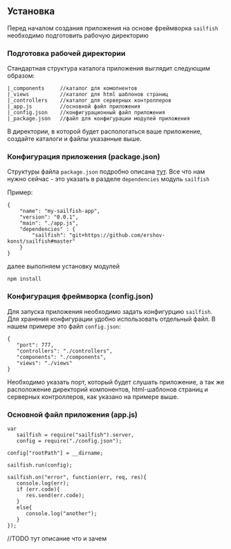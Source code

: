 ## Установка

Перед началом создания приложения на основе фреймворка `sailfish` необходимо подготовить рабочую директорию

### Подготовка рабочей директории

Стандартная структура каталога приложения выглядит следующим образом:

    |_components     //каталог для комопнентов
    |_views          //каталог для html шаблонов страниц
    |_controllers    //каталог для серверных контроллеров
    |_app.js         //основной файл приложения
    |_config.json    //конфигурационный файл приложения
    |_package.json   //файл для конфигурации модулей приложения


В директории, в которой будет распологаться ваше приложение, создайте каталоги и файлы указанные выше.

### Конфигурация приложения (package.json)

Структуры файла `package.json` подробно описана [тут](https://npmjs.org/doc/json.html).
Все что нам нужно сейчас - это указать в разделе `dependencies` модуль `sailfish`

Пример:

    {
        "name": "my-sailfish-app",
        "version": "0.0.1",
        "main": "./app.js",
        "dependencies" : {
            "sailfish": "git+https://github.com/ershov-konst/sailfish#master"
        }
    }

далее выполняем установку модулей

    npm install

### Конфигурация фреймворка (config.json)

Для запуска приложения необходимо задать конфигурцию `sailfish`. Для хранения конфигурации удобно использовать отдельный файл.
В нашем примере это файл `config.json`:

    {
       "port": 777,
       "controllers": "./controllers",
       "components": "./components",
       "views": "./views"
    }

Необходимо указать порт, который будет слушать приложение, а так же расположение директорий компонентов,
html-шаблонов страниц и серверных контроллеров, как указано на примере выше.

### Основной файл приложения (app.js)

    var
       sailfish = require("sailfish").server,
       config = require("./config.json");

    config["rootPath"] = __dirname;

    sailfish.run(config);

    sailfish.on("error", function(err, req, res){
       console.log(err);
       if (err.code){
          res.send(err.code);
       }
       else{
          console.log("another");
       }
    });

 //TODO тут описание что и зачем